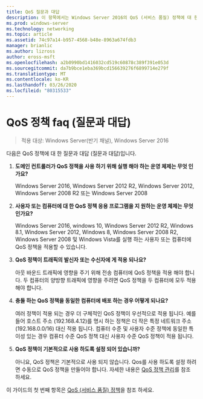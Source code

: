 ```yaml
---
title: QoS 질문과 대답
description: 이 항목에서는 Windows Server 2016의 QoS (서비스 품질) 정책에 대 한 질문에 대 한 대답을 제공 합니다.
ms.prod: windows-server
ms.technology: networking
ms.topic: article
ms.assetid: 74c97a14-b957-4568-b48e-8963a674fdb3
manager: brianlic
ms.author: lizross
author: eross-msft
ms.openlocfilehash: a2b0990bd1416032cd519c60878c389f391e053d
ms.sourcegitcommit: da7b9bce1eba369bcd156639276f6899714e279f
ms.translationtype: MT
ms.contentlocale: ko-KR
ms.lasthandoff: 03/26/2020
ms.locfileid: "80315533"
---
```

# <a name="qos-policy-frequently-asked-questions"></a>QoS 정책 faq (질문과 대답)

>적용 대상: Windows Server(반기 채널), Windows Server 2016

다음은 QoS 정책에 대 한 질문과 대답 (질문과 대답)입니다.
  
1.  **도메인 컨트롤러가 QoS 정책을 사용 하기 위해 실행 해야 하는 운영 체제는 무엇 인가요?**
  
     Windows Server 2016, Windows Server 2012 R2, Windows Server 2012, Windows Server 2008 R2 또는 Windows Server 2008

2.  **사용자 또는 컴퓨터에 대 한 QoS 정책 응용 프로그램을 지 원하는 운영 체제는 무엇 인가요?**

     Windows Server 2016, windows 10, Windows Server 2012 R2, Windows 8.1, Windows Server 2012, Windows 8, Windows Server 2008 R2, Windows Server 2008 및 Windows Vista를 실행 하는 사용자 또는 컴퓨터에 QoS 정책을 적용할 수 있습니다.

3.  **QoS 정책이 트래픽의 발신자 또는 수신자에 게 적용 되나요?**

     아웃 바운드 트래픽에 영향을 주기 위해 전송 컴퓨터에 QoS 정책을 적용 해야 합니다. 두 컴퓨터의 양방향 트래픽에 영향을 주려면 QoS 정책을 두 컴퓨터에 모두 적용 해야 합니다.

4.  **충돌 하는 QoS 정책을 동일한 컴퓨터에 배포 하는 경우 어떻게 되나요?**  
  
     여러 정책이 적용 되는 경우 더 구체적인 QoS 정책이 우선적으로 적용 됩니다. 예를 들어 호스트 주소 (192.168.4.12)를 명시 하는 정책은 더 작은 특정 네트워크 주소 (192.168.0.0/16) 대신 적용 됩니다. 컴퓨터 수준 및 사용자 수준 정책에 동일한 특이성 있는 경우 컴퓨터 수준 QoS 정책 대신 사용자 수준 QoS 정책이 적용 됩니다. 

5.  **QoS 정책이 기본적으로 사용 하도록 설정 되어 있습니까?**

     아니요, QoS 정책은 기본적으로 사용 되지 않습니다. Qos를 사용 하도록 설정 하려면 수동으로 QoS 정책을 만들어야 합니다.  자세한 내용은 [QoS 정책 관리](qos-policy-manage.md)를 참조 하세요.

이 가이드의 첫 번째 항목은 [QoS (서비스 품질) 정책](qos-policy-top.md)을 참조 하세요.
